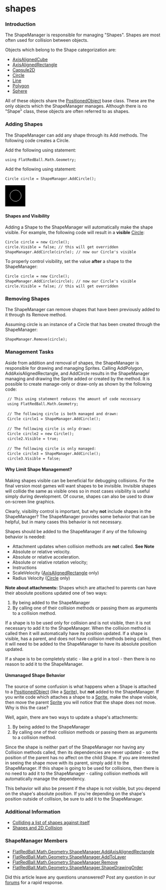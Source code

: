 # shapes

### Introduction

The ShapeManager is responsible for managing "Shapes". Shapes are most often used for collision between objects.

Objects which belong to the Shape categorization are:

* [AxisAlignedCube](../frb/docs/index.php)
* [AxisAlignedRectangle](../frb/docs/index.php)
* [Capsule2D](../frb/docs/index.php)
* [Circle](../frb/docs/index.php)
* [Line](../frb/docs/index.php)
* [Polygon](../frb/docs/index.php)
* [Sphere](../frb/docs/index.php)

All of these objects share the [PositionedObject](../frb/docs/index.php) base class. These are the only objects which the ShapeManager manages. Although there is no "Shape" class, these objects are often referred to as shapes.

### Adding Shapes

The ShapeManager can add any shape through its Add methods. The following code creates a Circle.

Add the following using statement:

```
using FlatRedBall.Math.Geometry;
```

Add the following using statement:

```
Circle circle = ShapeManager.AddCircle();
```

![SimpleCircle.png](../media/migrated_media-SimpleCircle.png)

#### Shapes and Visibility

Adding a Shape to the ShapeManager will automatically make the shape visible. For example, the following code will result in a **visible** [Circle](../frb/docs/index.php):

```
Circle circle = new Circle();
circle.Visible = false; // this will get overridden
ShapeManager.AddCircle(circle); // now our Circle's visible
```

To properly control visibility, set the value **after** a shape to the ShapeManager:

```
Circle circle = new Circle();
ShapeManager.AddCircle(circle); // now our Circle's visible
circle.Visible = false; // this will get overridden
```

### Removing Shapes

The ShapeManager can remove shapes that have been previously added to it through its Remove method.

Assuming circle is an instance of a Circle that has been created through the ShapeManager:

```
ShapeManager.Remove(circle);
```

### Management Tasks

Aside from addition and removal of shapes, the ShapeManager is responsible for drawing and managing Sprites. Calling AddPolygon, AddAxisAlignedRectangle, and AddCircle results in the ShapeManager managing and drawing the Sprite added or created by the method. It is possible to create manage-only or draw-only as shown by the following code:

```
 // This using statement reduces the amount of code necessary
 using FlatRedBall.Math.Geometry;

 // The following circle is both managed and drawn:
 Circle circle1 = ShapeManager.AddCircle();

 // The following circle is only drawn:
 Circle circle2 = new Circle();
 circle2.Visible = true;

 // The following circle is only managed:
 Circle circle3 = ShapeManager.AddCircle();
 circle3.Visible = false;
```

#### Why Limit Shape Management?

Making shapes visible can be beneficial for debugging collisions. For the final version most games will want shapes to be invisible. Invisible shapes will collide the same as visible ones so in most cases visibility is useful simply during development. Of course, shapes can also be used to draw on-screen line graphics.

Clearly, visibility control is important, but why **not** include shapes in the ShapeManager? The ShapeManager provides some behavior that can be helpful, but in many cases this behavior is not necessary.

Shapes should be added to the ShapeManager if any of the following behavior is needed:

* Attachment updates when collision methods are **not** called. **See Note**
* Absolute or relative velocity.
* Absolute or relative acceleration.
* Absolute or relative rotation velocity;
* Instructions
* ScaleVelocity ([AxisAlignedRectangle](../frb/docs/index.php) only)
* Radius Velocity ([Circle](../frb/docs/index.php) only)

**Note about attachments:** Shapes which are attached to parents can have their absolute positions updated one of two ways:

1. By being added to the ShapeManager
2. By calling one of their collision methods or passing them as arguments to a collision method.

If a shape is to be used only for collision and is not visible, then it is not necessary to add it to the ShapeManager. When the collision method is called then it will automatically have its position updated. If a shape is visible, has a parent, and does not have collision methods being called, then it will need to be added to the ShapeManager to have its absolute position updated.

If a shape is to be completely static - like a grid in a tool - then there is no reason to add it to the ShapeManager.

#### Unmanaged Shape Behavior

The source of some confusion is what happens when a Shape is attached to a [PositionedObject](../frb/docs/index.php) (like a [Sprite](../frb/docs/index.php)), but **not** added to the ShapeManager. If you write code which attaches a shape to a [Sprite](../frb/docs/index.php), make the shape visible, then move the parent [Sprite](../frb/docs/index.php) you will notice that the shape does not move. Why is this the case?

Well, again, there are two ways to update a shape's attachments:

1. By being added to the ShapeManager
2. By calling one of their collision methods or passing them as arguments to a collision method.

Since the shape is neither part of the ShapeManager nor having any Collision methods called, then its dependencies are never updated - so the position of the parent has no affect on the child Shape. If you are interested in seeing the shape move with its parent, simply add it to the ShapeManager. If this shape is going to be used for collisions, then there is no need to add it to the ShapeManager - calling collision methods will automatically manage the dependency.

This behavior will also be present if the shape is not visible, but you depend on the shape's absolute position. If you're depending on the shape's position outside of collision, be sure to add it to the ShapeManager.

### Additional Information

* [Colliding a list of shapes against itself](../frb/docs/index.php)
* [Shapes and 2D Collision](../frb/docs/index.php)

### ShapeManager Members

* [FlatRedBall.Math.Geometry.ShapeManager.AddAxisAlignedRectangle](../frb/docs/index.php)
* [FlatRedBall.Math.Geometry.ShapeManager.AddToLayer](../frb/docs/index.php)
* [FlatRedBall.Math.Geometry.ShapeManager.Remove](../frb/docs/index.php)
* [FlatRedBall.Math.Geometry.ShapeManager.ShapeDrawingOrder](../frb/docs/index.php)

Did this article leave any questions unanswered? Post any question in our [forums](../frb/forum.md) for a rapid response.
